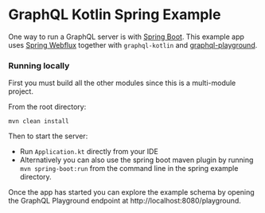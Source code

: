 # GraphQL Kotlin Spring Example

One way to run a GraphQL server is with [Spring Boot](https://github.com/spring-projects/spring-boot). This example app uses [Spring Webflux](https://docs.spring.io/spring/docs/current/spring-framework-reference/web-reactive.html) together with `graphql-kotlin` and [graphql-playground](https://github.com/prisma/graphql-playground).

### Running locally

First you must build all the other modules since this is a multi-module project.

From the root directory:

```shell script
mvn clean install
```

Then to start the server:

* Run `Application.kt` directly from your IDE
* Alternatively you can also use the spring boot maven plugin by running `mvn spring-boot:run` from the command line in the spring example directory.

Once the app has started you can explore the example schema by opening the GraphQL Playground endpoint at http://localhost:8080/playground.

